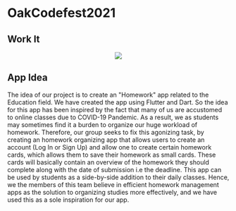 # OakCodefest2021

## Work It

<p align="center">
<img src="https://images-ext-2.discordapp.net/external/x_DubM5w7S1mpbysIUiqBqRnV9svzFRQEqrM9V8Xwvg/https/media.discordapp.net/attachments/797783781385437184/798842474344349716/Screenshot_from_2021-01-13_14-44-03-removebg-preview.png">
<p>

## App Idea

The idea of our project is to create an "Homework" app related to the Education field. We have created the app using Flutter and Dart. So the idea for this app has been inspired by the fact that many of us are accustomed to online classes due to COVID-19 Pandemic. As a result, we as students may sometimes find it a burden to organize our huge workload of homework. Therefore, our group seeks to fix this agonizing task, by creating an homework organizing app that allows users to create an account (Log In or Sign Up) and allow one to create certain homework cards, which allows them to save their homework as small cards. These cards will basically contain an overview of the homework they should complete along with the date of submission i.e the deadline. This app can be used by students as a side-by-side addition to their daily classes. Hence, we the members of this team believe in efficient homework management apps as the solution to organizing studies more effectively, and we have used this as a sole inspiration for our app. 
